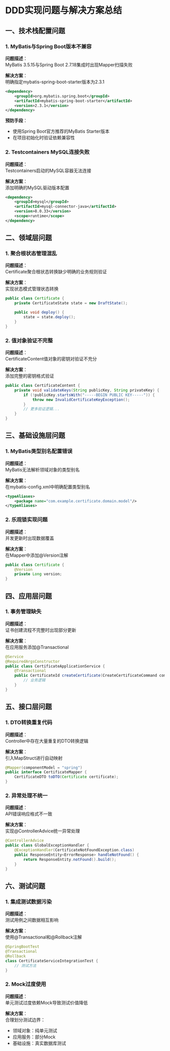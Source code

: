 # DDD实现问题与解决方案总结

## 一、技术栈配置问题

### 1. MyBatis与Spring Boot版本不兼容

**问题描述**：  
MyBatis 3.5.15与Spring Boot 2.7.18集成时出现Mapper扫描失败

**解决方案**：  
明确指定mybatis-spring-boot-starter版本为2.3.1

```xml
<dependency>
    <groupId>org.mybatis.spring.boot</groupId>
    <artifactId>mybatis-spring-boot-starter</artifactId>
    <version>2.3.1</version>
</dependency>
```

**预防手段**：

- 使用Spring Boot官方推荐的MyBatis Starter版本
- 在项目初始化时验证依赖兼容性

### 2. Testcontainers MySQL连接失败

**问题描述**：  
Testcontainers启动的MySQL容器无法连接

**解决方案**：  
添加明确的MySQL驱动版本配置

```xml
<dependency>
    <groupId>mysql</groupId>
    <artifactId>mysql-connector-java</artifactId>
    <version>8.0.33</version>
    <scope>runtime</scope>
</dependency>
```

## 二、领域层问题

### 1. 聚合根状态管理混乱

**问题描述**：  
Certificate聚合根状态转换缺少明确的业务规则验证

**解决方案**：  
实现状态模式管理状态转换

```java
public class Certificate {
    private CertificateState state = new DraftState();

    public void deploy() {
        state = state.deploy();
    }
}
```

### 2. 值对象验证不完整

**问题描述**：  
CertificateContent值对象的密钥对验证不充分

**解决方案**：  
添加完整的密钥格式验证

```java
public class CertificateContent {
    private void validateKeys(String publicKey, String privateKey) {
        if (!publicKey.startsWith("-----BEGIN PUBLIC KEY-----")) {
            throw new InvalidCertificateKeyException();
        }
        // 更多验证逻辑...
    }
}
```

## 三、基础设施层问题

### 1. MyBatis类型别名配置错误

**问题描述**：  
MyBatis无法解析领域对象的类型别名

**解决方案**：  
在mybatis-config.xml中明确配置类型别名

```xml
<typeAliases>
    <package name="com.example.certificate.domain.model"/>
</typeAliases>
```

### 2. 乐观锁实现问题

**问题描述**：  
并发更新时出现数据覆盖

**解决方案**：  
在Mapper中添加@Version注解

```java
public class Certificate {
    @Version
    private Long version;
}
```

## 四、应用层问题

### 1. 事务管理缺失

**问题描述**：  
证书创建流程不完整时出现部分更新

**解决方案**：  
在应用服务添加@Transactional

```java
@Service
@RequiredArgsConstructor
public class CertificateApplicationService {
    @Transactional
    public CertificateId createCertificate(CreateCertificateCommand command) {
        // 业务逻辑
    }
}
```

## 五、接口层问题

### 1. DTO转换重复代码

**问题描述**：  
Controller中存在大量重复的DTO转换逻辑

**解决方案**：  
引入MapStruct进行自动映射

```java
@Mapper(componentModel = "spring")
public interface CertificateMapper {
    CertificateDTO toDTO(Certificate certificate);
}
```

### 2. 异常处理不统一

**问题描述**：  
API错误响应格式不一致

**解决方案**：  
实现@ControllerAdvice统一异常处理

```java
@ControllerAdvice
public class GlobalExceptionHandler {
    @ExceptionHandler(CertificateNotFoundException.class)
    public ResponseEntity<ErrorResponse> handleNotFound() {
        return ResponseEntity.notFound().build();
    }
}
```

## 六、测试问题

### 1. 集成测试数据污染

**问题描述**：  
测试用例之间数据相互影响

**解决方案**：  
使用@Transactional和@Rollback注解

```java
@SpringBootTest
@Transactional
@Rollback
class CertificateServiceIntegrationTest {
    // 测试方法
}
```

### 2. Mock过度使用

**问题描述**：  
单元测试过度依赖Mock导致测试价值降低

**解决方案**：  
合理划分测试边界：

- 领域对象：纯单元测试
- 应用服务：部分Mock
- 基础设施：真实数据库测试

